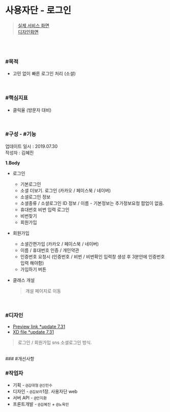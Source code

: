 # 사용자단 - 로그인

> [실제 서비스 화면](https://www.modooclass.net/modoo/login)  
> [디자인화면](https://xd.adobe.com/spec/1659c80e-042c-4d18-7bdd-73f73e63cef6-6068/) 

<br><br>

### #목적

- 고민 없이 빠른 로그인 처리 (소셜)

<br>

### #핵심지표

- 클릭율 (방문자 대비)

<br>

### #구성 - #기능
업데이트 일시 : 2019.07.30  
작성자 : 김혜진

**1.Body**  

- 로그인
   - 기본로그인
   - 소셜 더보기. 로그인 (카카오 / 페이스북 / 네이버)
   - 소셜로그인 정보
   - 소셜종류 / 소셜로그인 ID 정보 / 이름 - 기본정보는 추가정보요청 팝업이 없음.
   - 휴대번호 비번 입력 로그인
   - 비번찾기
   - 회원가입
   
- 회원가입
   - 소셜간편가입 (카카오 / 페이스북 / 네이버)
   - 이름 / 휴대번호 인증 / 개인약관
   - 인증번호 요청시 (인증번호 / 비번 / 비번확인 입력창 생성 후 3분안에 인증번호 입력 해야함)
   - 가입하기 버튼
   
- 클래스 개설  
	> 개설 페이지로 이동



<br>

### #디자인

- [Preview link *update 7.31](https://xd.adobe.com/spec/1659c80e-042c-4d18-7bdd-73f73e63cef6-6068/)   
- [XD file *update 7.31](https://drive.google.com/open?id=10_c8f9mUo9YNMiakhbCVMbBsAGp41nZG)
> 로그인 / 회원가입 sns 소셜로그인 방식. 
 

<br>
### #개선사항

<br>

### #작업자
- 기획 - `@김대형` `@신민수`
- 디자인 - `@김보라`1장. 사용자단  web
- 서버 API - `@안지환`
- 프론트개발 - `@김혜진`  + `@노육민`


